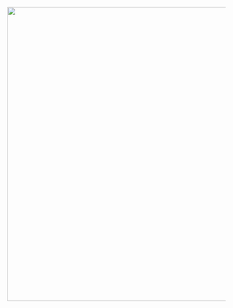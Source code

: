 <!-- ![Braydon's GitHub Banner](https://i.ibb.co/t32kwj9/header.jpg)  -->

<a href="url"><img src="https://i.ibb.co/t32kwj9/header.jpg" align="center" height="680" width="1200" ></a>
<!-- <img src="https://i.ibb.co/t32kwj9/header.jpg" width="1200" height="680"> -->


